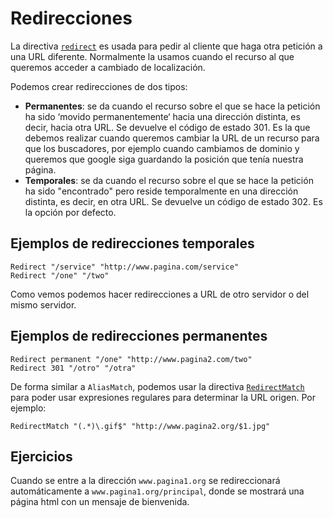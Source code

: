 # Redirecciones

La directiva [`redirect`](https://httpd.apache.org/docs/2.4/mod/mod_alias.html#redirect) es usada para pedir al cliente que haga otra petición a una URL diferente. Normalmente la usamos cuando el recurso al que queremos acceder a cambiado de localización.

Podemos crear redirecciones de dos tipos:

* **Permanentes**: se da cuando el recurso sobre el que se hace la petición ha sido ‘movido permanentemente‘ hacia una dirección distinta, es decir, hacia otra URL. Se devuelve el código de estado 301. Es la que debemos realizar cuando queremos cambiar la URL de un recurso para que los buscadores, por ejemplo cuando cambiamos de dominio y queremos que google siga guardando la posición que tenía nuestra página.
* **Temporales**: se da cuando el recurso  sobre el que se hace la petición ha sido "encontrado" pero reside temporalmente en una dirección distinta, es decir, en otra URL. Se devuelve un código de estado 302. Es la opción por defecto.

## Ejemplos de redirecciones temporales

	Redirect "/service" "http://www.pagina.com/service"
	Redirect "/one" "/two"

Como vemos podemos hacer redirecciones a URL de otro servidor o del mismo servidor.

## Ejemplos de redirecciones permanentes

	Redirect permanent "/one" "http://www.pagina2.com/two"
	Redirect 301 "/otro" "/otra"

De forma similar a `AliasMatch`, podemos usar la directiva [`RedirectMatch`](https://httpd.apache.org/docs/2.4/mod/mod_alias.html#redirectmatch) para poder usar expresiones regulares para determinar la URL origen. Por ejemplo:

	RedirectMatch "(.*)\.gif$" "http://www.pagina2.org/$1.jpg"

## Ejercicios 

Cuando se entre a la dirección `www.pagina1.org` se redireccionará automáticamente a `www.pagina1.org/principal`, donde se mostrará una página html con un mensaje de bienvenida. 